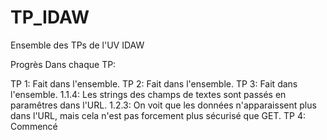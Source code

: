 # TP_IDAW
Ensemble des TPs de l'UV IDAW

Progrès Dans chaque TP:

TP 1:
  Fait dans l'ensemble.
TP 2:
  Fait dans l'ensemble.
TP 3:
  Fait dans l'ensemble.
  1.1.4: Les strings des champs de textes sont passés en paramêtres dans l'URL.
  1.2.3: On voit que les données n'apparaissent plus dans l'URL, mais cela n'est pas forcement plus sécurisé que GET.
TP 4:
Commencé